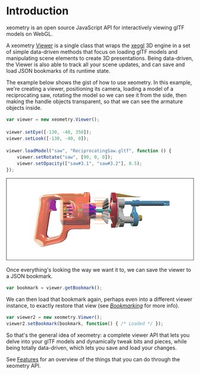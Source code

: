# Introduction

xeometry is an open source JavaScript API for interactively viewing glTF models on WebGL.

A xeometry [Viewer](http://xeolabs.com/xeometry/docs/#viewer) is a single class that wraps the [xeogl](http://xeogl.org) 3D engine in a set of simple data-driven methods that focus on loading glTF models and manipulating scene elements to create 3D presentations. Being data-driven, the Viewer is also able to track all your scene updates, and can save and load JSON bookmarks of its runtime state.

The example below shows the gist of how to use xeometry. In this example, we're creating a viewer, positioning its camera, loading a model of a reciprocating saw, rotating the model so we can see it from the side, then making the handle objects transparent, so that we can see the armature objects inside.

```javascript
var viewer = new xeometry.Viewer();

viewer.setEye([-130, -40, 350]);
viewer.setLook([-130, -40, 0]);

viewer.loadModel("saw", "ReciprocatingSaw.gltf", function () {
    viewer.setRotate("saw", [90, 0, 0]);
    viewer.setOpacity(["saw#3.1", "saw#3.2"], 0.5);
});
```

[![](assets/transparency.png)](http://xeolabs.com/xeometry/examples/#guidebook_transparency)

Once everything's looking the way we want it to, we can save the viewer to a JSON bookmark.

```javascript
var bookmark = viewer.getBookmark();
```

We can then load that bookmark again, perhaps even into a different viewer instance, to exactly restore that view \(see [_Bookmarking_](bookmarking.md) for more info\).

```javascript
var viewer2 = new xeometry.Viewer();
viewer2.setBookmark(bookmark, function() { /* Loaded */ });
```

So that's the general idea of xeometry: a complete viewer API that lets you delve into your glTF models and dynamically tweak bits and pieces, while being totally data-driven,  which lets you save and load your changes.

See [Features](/features.md) for an overview of the things that you can do through the xeometry API.


